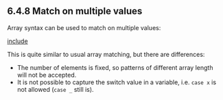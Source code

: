 ## 6.4.8 Match on multiple values

Array syntax can be used to match on multiple values:

[include](assets/PatternMatching.hx)

This is quite similar to usual array matching, but there are differences:

* The number of elements is fixed, so patterns of different array length will not be accepted.
* It is not possible to capture the switch value in a variable, i.e. `case x` is not allowed (`case _` still is).
